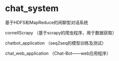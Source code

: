 # chat_system
基于HDFS和MapReduce的闲聊型对话系统

cornellScrapy  （基于scrapy的爬虫程序，用于数据获取）

chatbot_application  （seq2seq的模型训练及测试）

chat_web_application  （Chat-Bot——web应用程序）
